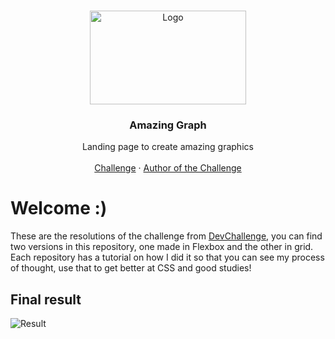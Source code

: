 <br />
<p align="center">
  <a href="http://www.freepik.com">
    <img src="https://trello-attachments.s3.amazonaws.com/590fa896d2d25e50583de620/874x512/2bc76fc9373587c9d5ca571d19530719/4435_1.png" alt="Logo" width="250" height="150">
  </a>

  <h3 align="center">Amazing Graph</h3>

  <p align="center">
    Landing page to create amazing graphics
       <br />
    <br />
    <a href="https://github.com/Lorenalgm/AmazingGraph">Challenge</a>
    ·
    <a href="https://www.linkedin.com/in/lorenagmontes/">Author of the Challenge</a>
  </p>
</p>



# Welcome :)
These are the resolutions of the challenge from <a href="https://devchallenge.now.sh/"> DevChallenge</a>, you can find two versions in this repository, one made in Flexbox and the other in grid. Each repository has a tutorial on how I did it so that you can see my process of thought, use that to get better at CSS and good studies!


## Final result
![Result](https://user-images.githubusercontent.com/79945109/151641814-9d889b09-8f77-4d5b-a012-de95d6227999.png)
